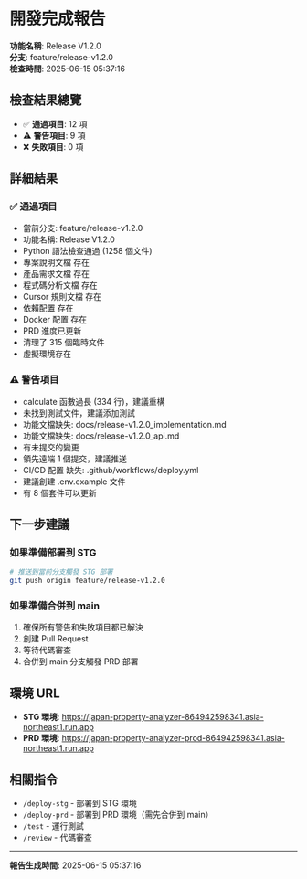 # 開發完成報告

**功能名稱**: Release V1.2.0  
**分支**: feature/release-v1.2.0  
**檢查時間**: 2025-06-15 05:37:16

## 檢查結果總覽

- ✅ **通過項目**: 12 項
- ⚠️  **警告項目**: 9 項  
- ❌ **失敗項目**: 0 項

## 詳細結果

### ✅ 通過項目
- 當前分支: feature/release-v1.2.0
- 功能名稱: Release V1.2.0
- Python 語法檢查通過 (1258 個文件)
- 專案說明文檔 存在
- 產品需求文檔 存在
- 程式碼分析文檔 存在
- Cursor 規則文檔 存在
- 依賴配置 存在
- Docker 配置 存在
- PRD 進度已更新
- 清理了 315 個臨時文件
- 虛擬環境存在

### ⚠️ 警告項目
- calculate 函數過長 (334 行)，建議重構
- 未找到測試文件，建議添加測試
- 功能文檔缺失: docs/release-v1.2.0_implementation.md
- 功能文檔缺失: docs/release-v1.2.0_api.md
- 有未提交的變更
- 領先遠端 1 個提交，建議推送
- CI/CD 配置 缺失: .github/workflows/deploy.yml
- 建議創建 .env.example 文件
- 有 8 個套件可以更新


## 下一步建議

### 如果準備部署到 STG
```bash
# 推送到當前分支觸發 STG 部署
git push origin feature/release-v1.2.0
```

### 如果準備合併到 main
1. 確保所有警告和失敗項目都已解決
2. 創建 Pull Request
3. 等待代碼審查
4. 合併到 main 分支觸發 PRD 部署

## 環境 URL

- **STG 環境**: https://japan-property-analyzer-864942598341.asia-northeast1.run.app
- **PRD 環境**: https://japan-property-analyzer-prod-864942598341.asia-northeast1.run.app

## 相關指令

- `/deploy-stg` - 部署到 STG 環境
- `/deploy-prd` - 部署到 PRD 環境（需先合併到 main）
- `/test` - 運行測試
- `/review` - 代碼審查

---

**報告生成時間**: 2025-06-15 05:37:16
